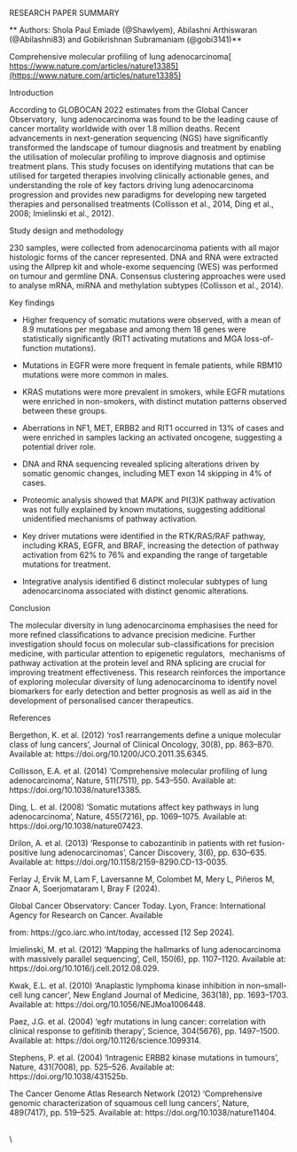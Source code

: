 <!--StartFragment-->

RESEARCH PAPER SUMMARY

\*\* Authors: Shola Paul Emiade (@Shawlyem), Abilashni Arthiswaran (@Abilashni83) and Gobikrishnan Subramaniam (@gobi3141)\*\*

Comprehensive molecular profiling of lung adenocarcinoma[ https://www.nature.com/articles/nature13385](https://www.nature.com/articles/nature13385)

Introduction

According to GLOBOCAN 2022 estimates from the Global Cancer Observatory,  lung adenocarcinoma was found to be the leading cause of cancer mortality worldwide with over 1.8 million deaths. Recent advancements in next-generation sequencing (NGS) have significantly transformed the landscape of tumour diagnosis and treatment by enabling the utilisation of molecular profiling to improve diagnosis and optimise treatment plans. This study focuses on identifying mutations that can be utilised for targeted therapies involving clinically actionable genes, and understanding the role of key factors driving lung adenocarcinoma progression and provides new paradigms for developing new targeted therapies and personalised treatments (Collisson et al., 2014, Ding et al., 2008; Imielinski et al., 2012). 

Study design and methodology

230 samples, were collected from adenocarcinoma patients with all major histologic forms of the cancer represented. DNA and RNA were extracted using the Allprep kit and whole-exome sequencing (WES) was performed on tumour and germline DNA. Consensus clustering approaches were used to analyse mRNA, miRNA and methylation subtypes (Collisson et al., 2014).

Key findings

- Higher frequency of somatic mutations were observed, with a mean of 8.9 mutations per megabase and among them 18 genes were statistically significantly (RIT1 activating mutations and MGA loss-of-function mutations).

- Mutations in EGFR were more frequent in female patients, while RBM10 mutations were more common in males. 

- KRAS mutations were more prevalent in smokers, while EGFR mutations were enriched in non-smokers, with distinct mutation patterns observed between these groups. 

- Aberrations in NF1, MET, ERBB2 and RIT1 occurred in 13% of cases and were enriched in samples lacking an activated oncogene, suggesting a potential driver role.

- DNA and RNA sequencing revealed splicing alterations driven by somatic genomic changes, including MET exon 14 skipping in 4% of cases. 

- Proteomic analysis showed that MAPK and PI(3)K pathway activation was not fully explained by known mutations, suggesting additional unidentified mechanisms of pathway activation. 

- Key driver mutations were identified in the RTK/RAS/RAF pathway, including KRAS, EGFR, and BRAF, increasing the detection of pathway activation from 62% to 76% and expanding the range of targetable mutations for treatment.

- Integrative analysis identified 6 distinct molecular subtypes of lung adenocarcinoma associated with distinct genomic alterations.

Conclusion

The molecular diversity in lung adenocarcinoma emphasises the need for more refined classifications to advance precision medicine. Further investigation should focus on molecular sub-classifications for precision medicine, with particular attention to epigenetic regulators,  mechanisms of pathway activation at the protein level and RNA splicing are crucial for improving treatment effectiveness. This research reinforces the importance of exploring molecular diversity of lung adenocarcinoma to identify novel biomarkers for early detection and better prognosis as well as aid in the development of personalised cancer therapeutics.

References

Bergethon, K. et al. (2012) ‘ros1 rearrangements define a unique molecular class of lung cancers’, Journal of Clinical Oncology, 30(8), pp. 863–870. Available at: https\://doi.org/10.1200/JCO.2011.35.6345.

Collisson, E.A. et al. (2014) ‘Comprehensive molecular profiling of lung adenocarcinoma’, Nature, 511(7511), pp. 543–550. Available at: https\://doi.org/10.1038/nature13385.

Ding, L. et al. (2008) ‘Somatic mutations affect key pathways in lung adenocarcinoma’, Nature, 455(7216), pp. 1069–1075. Available at: https\://doi.org/10.1038/nature07423.

Drilon, A. et al. (2013) ‘Response to cabozantinib in patients with ret fusion-positive lung adenocarcinomas’, Cancer Discovery, 3(6), pp. 630–635. Available at: https\://doi.org/10.1158/2159-8290.CD-13-0035.

Ferlay J, Ervik M, Lam F, Laversanne M, Colombet M, Mery L, Piñeros M, Znaor A, Soerjomataram I, Bray F (2024).

Global Cancer Observatory: Cancer Today. Lyon, France: International Agency for Research on Cancer. Available

from: https\://gco.iarc.who.int/today, accessed \[12 Sep 2024].

Imielinski, M. et al. (2012) ‘Mapping the hallmarks of lung adenocarcinoma with massively parallel sequencing’, Cell, 150(6), pp. 1107–1120. Available at: https\://doi.org/10.1016/j.cell.2012.08.029.

Kwak, E.L. et al. (2010) ‘Anaplastic lymphoma kinase inhibition in non–small-cell lung cancer’, New England Journal of Medicine, 363(18), pp. 1693–1703. Available at: https\://doi.org/10.1056/NEJMoa1006448.

Paez, J.G. et al. (2004) ‘egfr mutations in lung cancer: correlation with clinical response to gefitinib therapy’, Science, 304(5676), pp. 1497–1500. Available at: https\://doi.org/10.1126/science.1099314.

Stephens, P. et al. (2004) ‘Intragenic ERBB2 kinase mutations in tumours’, Nature, 431(7008), pp. 525–526. Available at: https\://doi.org/10.1038/431525b.

The Cancer Genome Atlas Research Network (2012) ‘Comprehensive genomic characterization of squamous cell lung cancers’, Nature, 489(7417), pp. 519–525. Available at: https\://doi.org/10.1038/nature11404.

\
\


<!--EndFragment-->
